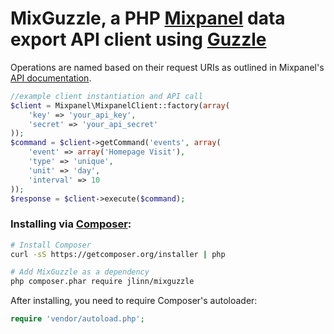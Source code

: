 MixGuzzle, a PHP [Mixpanel](http://mixpanel.com) data export API client using [Guzzle](https://github.com/guzzle/guzzle)
================================================================================================

Operations are named based on their request URIs as outlined in Mixpanel's [API documentation](https://mixpanel.com/docs/api-documentation/data-export-api).

```php
//example client instantiation and API call
$client = Mixpanel\MixpanelClient::factory(array(
    'key' => 'your_api_key',
    'secret' => 'your_api_secret'
));
$command = $client->getCommand('events', array(
    'event' => array('Homepage Visit'),
    'type' => 'unique',
    'unit' => 'day',
    'interval' => 10
));
$response = $client->execute($command);
```

### Installing via [Composer](http://getcomposer.org):

```bash
# Install Composer
curl -sS https://getcomposer.org/installer | php

# Add MixGuzzle as a dependency
php composer.phar require jlinn/mixguzzle
```

After installing, you need to require Composer's autoloader:

```php
require 'vendor/autoload.php';
```